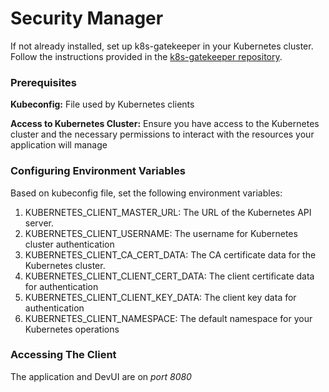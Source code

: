 # Security Manager

If not already installed, set up k8s-gatekeeper in your Kubernetes cluster. Follow the instructions provided in the [k8s-gatekeeper repository](https://github.com/npapageorgopoulos12/k8s-gatekeeper).

### Prerequisites

**Kubeconfig:** File used by Kubernetes clients

**Access to Kubernetes Cluster:** Ensure you have access to the Kubernetes cluster and the necessary permissions to interact with the resources your application will manage

### Configuring Environment Variables

Based on kubeconfig file, set the following environment variables:

1. KUBERNETES_CLIENT_MASTER_URL: The URL of the Kubernetes API server.
2. KUBERNETES_CLIENT_USERNAME: The username for Kubernetes cluster authentication
3. KUBERNETES_CLIENT_CA_CERT_DATA: The CA certificate data for the Kubernetes cluster.
4. KUBERNETES_CLIENT_CLIENT_CERT_DATA: The client certificate data for authentication
5. KUBERNETES_CLIENT_CLIENT_KEY_DATA: The client key data for authentication
6. KUBERNETES_CLIENT_NAMESPACE: The default namespace for your Kubernetes operations



### Accessing The Client
The application and DevUI are on _port 8080_